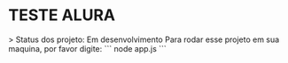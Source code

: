 <h1> TESTE ALURA </h1>
> Status dos projeto: Em desenvolvimento
Para rodar esse projeto em sua maquina, por favor digite:
```
node app.js
```
